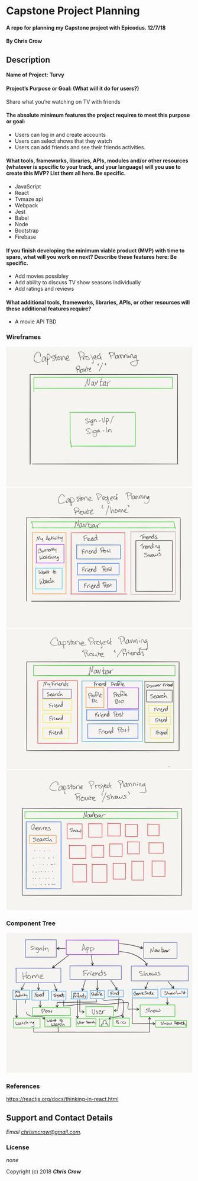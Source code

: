 # Capstone Project Planning

#### A repo for planning my Capstone project with Epicodus. 12/7/18

#### By **Chris Crow**

## Description

#### Name of Project: Turvy

#### Project’s Purpose or Goal: (What will it do for users?) 

Share what you’re watching on TV with friends  

#### The absolute minimum features the project requires to meet this purpose or goal:

* Users can log in and create accounts
* Users can select shows that they watch
* Users can add friends and see their friends activities. 

#### What tools, frameworks, libraries, APIs, modules and/or other resources (whatever is specific to your track, and your language) will you use to create this MVP? List them all here. Be specific.

* JavaScript
* React
* Tvmaze api
* Webpack
* Jest
* Babel
* Node
* Bootstrap
* Firebase

#### If you finish developing the minimum viable product (MVP) with time to spare, what will you work on next? Describe these features here: Be specific.

* Add movies possibley
* Add ability to discuss TV show seasons individually
* Add ratings and reviews

#### What additional tools, frameworks, libraries, APIs, or other resources will these additional features require?

* A movie API TBD


### Wireframes
![Landing Page ('/')](./readme-img/root.png)
![User Home Page ('/home')](./readme-img/home.png)
![User Friends Page ('/friends')](./readme-img/friends.png)
![User Shows Page ('/shows')](./readme-img/shows.png)

### Component Tree
![Component Tree](./readme-img/component-tree.png)


### References
https://reactjs.org/docs/thinking-in-react.html
<!-- ### Specs
| # | Spec | Input | Output |
| :-------------     | :-------------     | :------------- | :------------- |
| 1 | The program can accept the user input and repeat the order back to the user.  | Medium pizza with all of the toppings except green olives and ham. | Medium pizza with all of the toppings except green olives and ham. |
| 2 | The program can tell the user how much their pizza will cost.  | Pizza Choice | Pizza Cost |
| 3 | The program can display the pizza image as the user makes toppings selections | Select topping | Corresponding image appears | -->


<!-- ## Setup/Installation Requirements

1. Clone this repository.
2. Open the index.html file in your browser of choice.

## Known Bugs
* No known bugs at this time. -->

## Support and Contact Details

_Email chrismcrow@gmail.com._

### License

*none*

Copyright (c) 2018 **_Chris Crow_**
